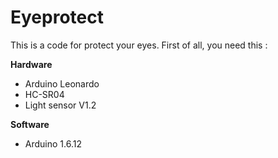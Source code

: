 # Eyeprotect
  This is a code for protect your eyes. First of all, you need this :  
  
**Hardware**
  - Arduino Leonardo
  - HC-SR04
  - Light sensor V1.2    
  
**Software**
  - Arduino 1.6.12

